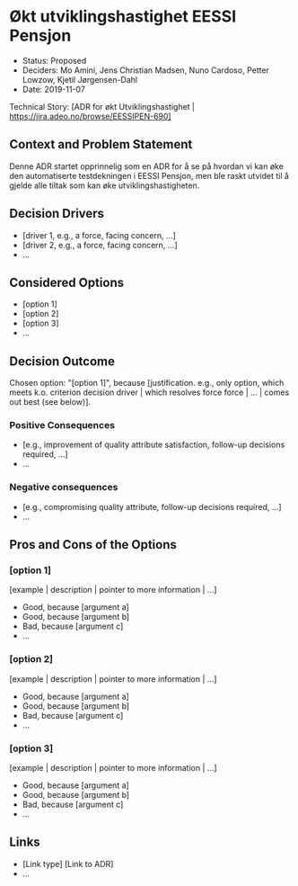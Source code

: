 # Økt utviklingshastighet EESSI Pensjon

* Status: Proposed
* Deciders: Mo Amini, Jens Christian Madsen, Nuno Cardoso, Petter Lowzow, Kjetil Jørgensen-Dahl
* Date: 2019-11-07

Technical Story: [ADR for økt Utviklingshastighet | https://jira.adeo.no/browse/EESSIPEN-690] <!-- optional -->

## Context and Problem Statement

Denne ADR startet opprinnelig som en ADR for å se på hvordan vi kan øke den automatiserte testdekningen i EESSI Pensjon, men ble raskt utvidet til å gjelde alle tiltak som kan øke utviklingshastigheten.

## Decision Drivers

* [driver 1, e.g., a force, facing concern, …]
* [driver 2, e.g., a force, facing concern, …]
* … <!-- numbers of drivers can vary -->

## Considered Options

* [option 1]
* [option 2]
* [option 3]
* … <!-- numbers of options can vary -->

## Decision Outcome

Chosen option: "[option 1]", because [justification. e.g., only option, which meets k.o. criterion decision driver | which resolves force force | … | comes out best (see below)].

### Positive Consequences

* [e.g., improvement of quality attribute satisfaction, follow-up decisions required, …]
* …

### Negative consequences

* [e.g., compromising quality attribute, follow-up decisions required, …]
* …

## Pros and Cons of the Options <!-- optional -->

### [option 1]

[example | description | pointer to more information | …] <!-- optional -->

* Good, because [argument a]
* Good, because [argument b]
* Bad, because [argument c]
* … <!-- numbers of pros and cons can vary -->

### [option 2]

[example | description | pointer to more information | …] <!-- optional -->

* Good, because [argument a]
* Good, because [argument b]
* Bad, because [argument c]
* … <!-- numbers of pros and cons can vary -->

### [option 3]

[example | description | pointer to more information | …] <!-- optional -->

* Good, because [argument a]
* Good, because [argument b]
* Bad, because [argument c]
* … <!-- numbers of pros and cons can vary -->

## Links <!-- optional -->

* [Link type] [Link to ADR] <!-- example: Refined by [ADR-0005](0005-example.md) -->
* … <!-- numbers of links can vary -->
